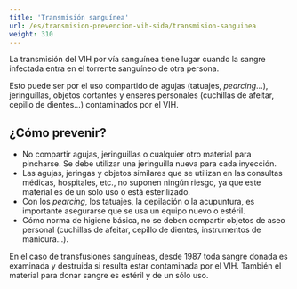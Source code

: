 ```yaml
---
title: 'Transmisión sanguínea'
url: /es/transmision-prevencion-vih-sida/transmision-sanguinea
weight: 310
---
```


La transmisión del VIH por vía sanguínea tiene lugar cuando la sangre infectada entra en el torrente sanguíneo de otra persona.

Esto puede ser por el uso compartido de agujas (tatuajes, _pearcing_...), jeringuillas, objetos cortantes y enseres personales (cuchillas de afeitar, cepillo de dientes...) contaminados por el VIH.

## ¿Cómo prevenir?

* No compartir agujas, jeringuillas o cualquier otro material para pincharse. Se debe utilizar una jeringuilla nueva para cada inyección.
* Las agujas, jeringas y objetos similares que se utilizan en las consultas médicas, hospitales, etc., no suponen ningún riesgo, ya que este material es de un solo uso o está esterilizado.
* Con los _pearcing_, los tatuajes, la depilación o la acupuntura, es importante asegurarse que se usa un equipo nuevo o estéril.
* Cómo norma de higiene básica, no se deben compartir objetos de aseo personal (cuchillas de afeitar, cepillo de dientes, instrumentos de manicura...).

En el caso de transfusiones sanguíneas, desde 1987 toda sangre donada es examinada y destruida si resulta estar contaminada por el VIH. También el material para donar sangre es estéril y de un sólo uso.